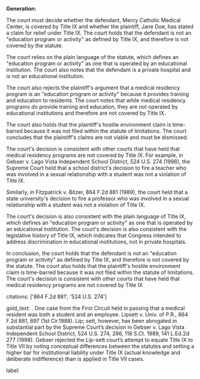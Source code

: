 **Generation:**

 <answer>
The court must decide whether the defendant, Mercy Catholic Medical Center, is covered by Title IX and whether the plaintiff, Jane Doe, has stated a claim for relief under Title IX. The court holds that the defendant is not an "education program or activity" as defined by Title IX, and therefore is not covered by the statute.

The court relies on the plain language of the statute, which defines an "education program or activity" as one that is operated by an educational institution. The court also notes that the defendant is a private hospital and is not an educational institution.

The court also rejects the plaintiff's argument that a medical residency program is an "education program or activity" because it provides training and education to residents. The court notes that while medical residency programs do provide training and education, they are not operated by educational institutions and therefore are not covered by Title IX.

The court also holds that the plaintiff's hostile environment claim is time-barred because it was not filed within the statute of limitations. The court concludes that the plaintiff's claims are not viable and must be dismissed.

The court's decision is consistent with other courts that have held that medical residency programs are not covered by Title IX. For example, in Gebser v. Lago Vista Independent School District, 524 U.S. 274 (1998), the Supreme Court held that a school district's decision to fire a teacher who was involved in a sexual relationship with a student was not a violation of Title IX.

Similarly, in Fitzpatrick v. Bitzer, 864 F.2d 881 (1989), the court held that a state university's decision to fire a professor who was involved in a sexual relationship with a student was not a violation of Title IX.

The court's decision is also consistent with the plain language of Title IX, which defines an "education program or activity" as one that is operated by an educational institution. The court's decision is also consistent with the legislative history of Title IX, which indicates that Congress intended to address discrimination in educational institutions, not in private hospitals.

In conclusion, the court holds that the defendant is not an "education program or activity" as defined by Title IX, and therefore is not covered by the statute. The court also holds that the plaintiff's hostile environment claim is time-barred because it was not filed within the statute of limitations. The court's decision is consistent with other courts that have held that medical residency programs are not covered by Title IX

citations: ['864 F.2d 881', '524 U.S. 274']

gold_text: . One case from the First Circuit held in passing that a medical resident was both a student and an employee. Lipsett v. Univ. of P.R., 864 F.2d 881, 897 (1st Cir.1988). Lip; sett, however, has been abrogated in substantial part by the Supreme Court’s decision in Gebser v. Lago Vista Independent School District, 524 U.S. 274, 286, 118 S.Ct. 1989, 141 L.Ed.2d 277 (1998). Gebser rejected the Lip-sett court’s attempt to equate Title IX to Title VII by noting conceptual differences between the statutes and setting a higher bar for institutional liability under Title IX (actual knowledge and deliberate indifference) than is applied in Title VII cases.

label: 